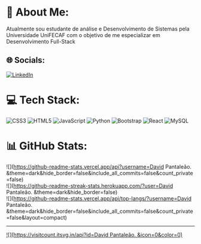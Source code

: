 # 💫 About Me:
Atualmente sou estudante de análise e Desenvolvimento de Sistemas pela Universidade UniFECAF com o objetivo de me especializar em Desenvolvimento Full-Stack 


## 🌐 Socials:
[![LinkedIn](https://img.shields.io/badge/LinkedIn-%230077B5.svg?logo=linkedin&logoColor=white)](https://linkedin.com/in/Dpdoliveira ) 

# 💻 Tech Stack:
![CSS3](https://img.shields.io/badge/css3-%231572B6.svg?style=for-the-badge&logo=css3&logoColor=white) ![HTML5](https://img.shields.io/badge/html5-%23E34F26.svg?style=for-the-badge&logo=html5&logoColor=white) ![JavaScript](https://img.shields.io/badge/javascript-%23323330.svg?style=for-the-badge&logo=javascript&logoColor=%23F7DF1E) ![Python](https://img.shields.io/badge/python-3670A0?style=for-the-badge&logo=python&logoColor=ffdd54) ![Bootstrap](https://img.shields.io/badge/bootstrap-%23563D7C.svg?style=for-the-badge&logo=bootstrap&logoColor=white) ![React](https://img.shields.io/badge/react-%2320232a.svg?style=for-the-badge&logo=react&logoColor=%2361DAFB) ![MySQL](https://img.shields.io/badge/mysql-%2300f.svg?style=for-the-badge&logo=mysql&logoColor=white)
# 📊 GitHub Stats:
![](https://github-readme-stats.vercel.app/api?username=David Pantaleão. &theme=dark&hide_border=false&include_all_commits=false&count_private=false)<br/>
![](https://github-readme-streak-stats.herokuapp.com/?user=David Pantaleão. &theme=dark&hide_border=false)<br/>
![](https://github-readme-stats.vercel.app/api/top-langs/?username=David Pantaleão. &theme=dark&hide_border=false&include_all_commits=false&count_private=false&layout=compact)

---
[![](https://visitcount.itsvg.in/api?id=David Pantaleão. &icon=0&color=0)](https://visitcount.itsvg.in)

<!-- Proudly created with GPRM ( https://gprm.itsvg.in ) -->